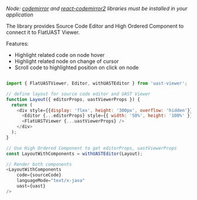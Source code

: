 _Node: [codemirror](https://codemirror.net/) and [react-codemirror2](https://github.com/scniro/react-codemirror2) libraries must be installed in your application_

The library provides Source Code Editor and High Ordered Component to connect it to FlatUAST Viewer.

Features:

- Highlight related code on node hover
- Highlight related node on change of cursor
- Scroll code to highlighted position on click on node

```js

import { FlatUASTViewer, Editor, withUASTEditor } from 'uast-viewer';

// define layout for source code editor and UAST Viewer
function Layout({ editorProps, uastViewerProps }) {
  return (
    <div style={{display: 'flex', height: '300px', overflow: 'hidden'}}>
      <Editor {...editorProps} style={{ width: '50%', height: '100%' }}/>
      <FlatUASTViewer {...uastViewerProps} />
    </div>
  );
}

// Use High Ordered Component to get editorProps, uastViewerProps
const LayoutWithComponents = withUASTEditor(Layout);

// Render both components
<LayoutWithComponents
    code={sourceCode}
    languageMode="text/x-java"
    uast={uast}
/>
```
